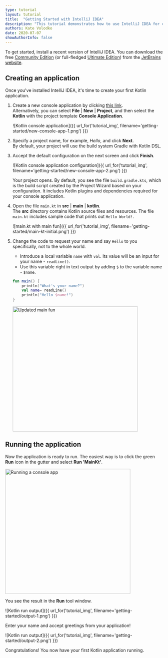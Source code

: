 ```yaml
---
type: tutorial
layout: tutorial
title:  "Getting Started with IntelliJ IDEA"
description: "This tutorial demonstrates how to use IntelliJ IDEA for creating a console application. "
authors: Kate Volodko
date: 2020-07-07
showAuthorInfo: false
---
```


To get started, install a recent version of IntelliJ IDEA. You can download the free [Community Edition][intellijdownload] 
(or full-fledged [Ultimate Edition][intellijdownload]) from the [JetBrains website][jetbrains].

## Creating an application 

Once you've installed IntelliJ IDEA, it's time to create your first Kotlin application.

1. Create a new console application by clicking [this link](jetbrains://idea/kotlin-wizard/create-project?template=ConsoleApplication).  
Alternatively, you can select **File** \| **New** \| **Project**, and then select the **Kotlin** with the project template **Console Application**.

   ![Kotlin console application]({{ url_for('tutorial_img', filename='getting-started/new-console-app-1.png') }})

2. Specify a project name, for example, *Hello*, and click **Next**.  
   By default, your project will use the build system Gradle with Kotlin DSL.

3. Accept the default configuration on the next screen and click **Finish**.
  
   ![Kotlin console application configuration]({{ url_for('tutorial_img', filename='getting-started/new-console-app-2.png') }}) 

   Your project opens. By default, you see the file `build.gradle.kts`, which is the build script created by the Project 
   Wizard based on your configuration. It includes Kotlin plugins and dependencies required for your console application.

3. Open the file `main.kt` in **src** \| **main** \| **kotlin**.  
   The **src** directory contains Kotlin source files and resources. The file `main.kt` includes sample code that prints out 
   `Hello World!`.

   ![main.kt with main fun]({{ url_for('tutorial_img', filename='getting-started/main-kt-initial.png') }})

4. Change the code to request your name and say `Hello` to you specifically, not to the whole world.  
   
   * Introduce a local variable `name` with `val`. Its value will be an input for your name - `readLine()`.
   * Use this variable right in text output by adding `$` to the variable name - `$name`.
   
   <div class="sample" markdown="1" theme="idea" mode="kotlin" data-highlight-only>
   
   ```kotlin
   fun main() {
       println("What's your name?")
       val name= readLine()
       println("Hello $name!")
   }
   ```
   
   </div>

   <img class="img-responsive" src="{{ url_for('tutorial_img', filename='getting-started/main-kt-updated.png') }}" alt="Updated main fun" width="400"/>

## Running the application

Now the application is ready to run. The easiest way is to click the green __Run__ icon in the gutter and select __Run 'MainKt'__.

<img class="img-responsive" src="{{ url_for('tutorial_img', filename='getting-started/run-app.png') }}" alt="Running a console app" width="400"/>

You see the result in the **Run** tool window.

![Kotlin run output]({{ url_for('tutorial_img', filename='getting-started/output-1.png') }})
   
Enter your name and accept greetings from your application! 

![Kotlin run output]({{ url_for('tutorial_img', filename='getting-started/output-2.png') }})

Congratulations! You now have your first Kotlin application running.


[intellijdownload]: http://www.jetbrains.com/idea/download/index.html
[jetbrains]: http://www.jetbrains.com
[getting_started_command_line]: command-line.html
